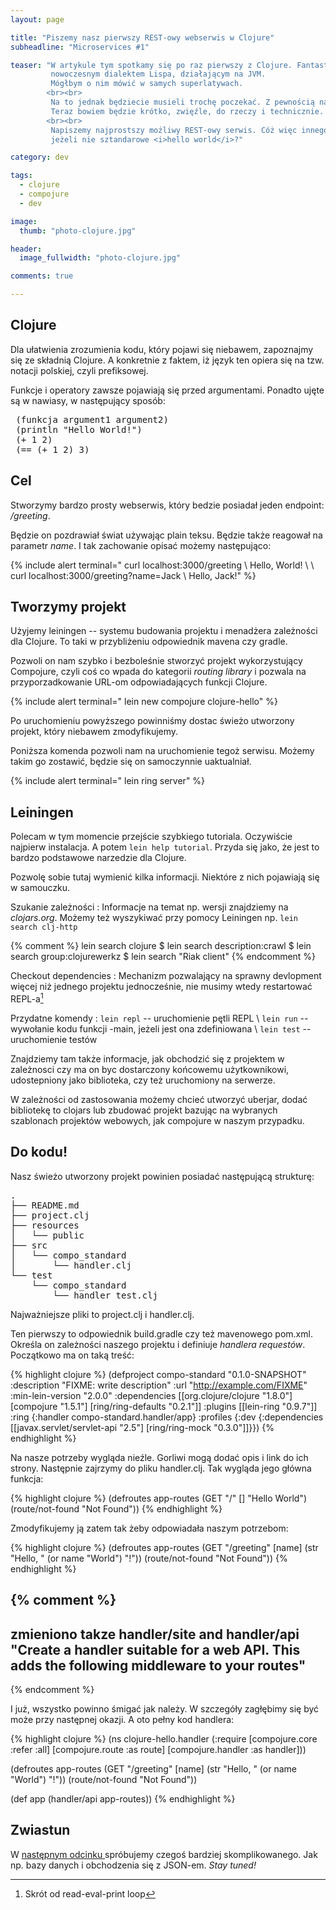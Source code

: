 ```yaml
---
layout: page

title: "Piszemy nasz pierwszy REST-owy webserwis w Clojure"
subheadline: "Microservices #1"

teaser: "W artykule tym spotkamy się po raz pierwszy z Clojure. Fantastycznym
         nowoczesnym dialektem Lispa, działającym na JVM.
         Mógłbym o nim mówić w samych superlatywach.
        <br><br>
         Na to jednak będziecie musieli trochę poczekać. Z pewnością nastąpi to w jednym z najbliższych postów.
         Teraz bowiem będzie krótko, zwięźle, do rzeczy i technicznie.
        <br><br>
         Napiszemy najprostszy możliwy REST-owy serwis. Cóż więc innego mielibyśmy napisać,
         jeżeli nie sztandarowe <i>hello world</i>?"

category: dev

tags:
  - clojure
  - compojure
  - dev

image:
  thumb: "photo-clojure.jpg"

header:
  image_fullwidth: "photo-clojure.jpg"

comments: true

---
```


## Clojure

Dla ułatwienia zrozumienia kodu, który pojawi się niebawem, zapoznajmy się ze składnią Clojure.
 A konkretnie z faktem, iż język ten opiera się na tzw. notacji polskiej, czyli prefiksowej.

 Funkcje i operatory zawsze pojawiają się przed argumentami. Ponadto ujęte są w nawiasy,
 w następujący sposób:

 <pre>
 (funkcja argument1 argument2)
 (println "Hello World!")
 (+ 1 2)
 (== (+ 1 2) 3)</pre>

## Cel

Stworzymy bardzo prosty webserwis, który bedzie posiadał jeden endpoint: */greeting*.

Będzie on pozdrawiał świat używając plain teksu. Będzie także reagował na parametr *name*.
I tak zachowanie opisać możemy następująco:

{% include alert terminal="
curl localhost:3000/greeting \\
Hello, World! \\
\\
curl localhost:3000/greeting?name=Jack \\
Hello, Jack!"
%}


## Tworzymy projekt

Użyjemy leiningen -- systemu budowania projektu i menadżera zależności dla Clojure.
To taki w przybliżeniu odpowiednik mavena czy gradle.

Pozwoli on nam szybko i bezboleśnie stworzyć projekt wykorzystujący Compojure,
czyli coś co wpada do kategorii *routing library* i
pozwala na przyporzadkowanie URL-om odpowiadających funkcji Clojure.

{% include alert terminal="
lein new compojure clojure-hello"
%}

Po uruchomieniu powyższego powinniśmy dostac świeżo utworzony projekt, który niebawem zmodyfikujemy.

Poniższa komenda pozwoli nam na uruchomienie tegoż serwisu.
Możemy takim go zostawić, będzie się on samoczynnie uaktualniał.

{% include alert terminal="
lein ring server"
%}


## Leiningen

Polecam w tym momencie przejście szybkiego tutoriala. Oczywiście najpierw instalacja.
A potem `lein help tutorial`. Przyda się jako, że jest to bardzo podstawowe narzedzie dla Clojure.

Pozwolę sobie tutaj wymienić kilka informacji. Niektóre z nich pojawiają się w samouczku.

Szukanie zależności
: Informacje na temat np. wersji znajdziemy na  *clojars.org*. Możemy
też wyszykiwać przy pomocy Leiningen np. `lein search clj-http`

{% comment %}
lein search clojure
    $ lein search description:crawl
    $ lein search group:clojurewerkz
    $ lein search \"Riak client\"
    {% endcomment %}

Checkout dependencies
: Mechanizm pozwalający na sprawny devlopment więcej niż jednego projektu jednocześnie,
nie musimy wtedy restartować REPL-a[^repl]

Przydatne komendy
: `lein repl` -- uruchomienie pętli REPL \\
`lein run` -- wywołanie kodu funkcji -main, jeżeli jest ona zdefiniowana \\
`lein test` -- uruchomienie testów


Znajdziemy tam także informacje, jak obchodzić się z projektem
w zależnosci czy ma on byc dostarczony końcowemu użytkownikowi,
udostepniony jako biblioteka, czy też uruchomiony na serwerze.

W zależności od zastosowania możemy chcieć utworzyć uberjar,
dodać bibliotekę to clojars lub zbudować projekt
bazując na wybranych szablonach projektów webowych,
jak compojure w naszym przypadku.

## Do kodu!

Nasz świeżo utworzony projekt powinien posiadać następującą strukturę:

<pre>
.
├── README.md
├── project.clj
├── resources
│   └── public
├── src
│   └── compo_standard
│       └── handler.clj
└── test
    └── compo_standard
        └── handler_test.clj
</pre>

Najważniejsze pliki to project.clj i handler.clj.

Ten pierwszy to odpowiednik build.gradle czy też mavenowego pom.xml.
Określa on zależności naszego projektu i definiuje *handlera requestów*.
Początkowo ma on taką treść:

{% highlight clojure %}
(defproject compo-standard "0.1.0-SNAPSHOT"
  :description "FIXME: write description"
  :url "http://example.com/FIXME"
  :min-lein-version "2.0.0"
  :dependencies [[org.clojure/clojure "1.8.0"]
                 [compojure "1.5.1"]
                 [ring/ring-defaults "0.2.1"]]
  :plugins [[lein-ring "0.9.7"]]
  :ring {:handler compo-standard.handler/app}
  :profiles
  {:dev {:dependencies [[javax.servlet/servlet-api "2.5"]
                        [ring/ring-mock "0.3.0"]]}})
{% endhighlight %}

Na nasze potrzeby wygląda nieźle. Gorliwi mogą dodać opis i link do ich strony.
Następnie zajrzymy do pliku handler.clj. Tak wygląda jego główna funkcja:

{% highlight clojure %}
(defroutes app-routes
  (GET "/" [] "Hello World")
  (route/not-found "Not Found"))
{% endhighlight %}

Zmodyfikujemy ją zatem tak żeby odpowiadała naszym potrzebom:

{% highlight clojure %}
(defroutes app-routes
           (GET "/greeting" [name] (str "Hello, " (or name "World") "!"))
           (route/not-found "Not Found"))
{% endhighlight %}


{% comment %}
---

zmieniono takze handler/site and handler/api
"Create a handler suitable for a web API. This adds the following
  middleware to your routes"
----

{% endcomment %}

I już, wszystko powinno śmigać jak należy. W szczegóły zagłębimy się być może przy następnej okazji.
A oto pełny kod handlera:

{% highlight clojure %}
(ns clojure-hello.handler
  (:require [compojure.core :refer :all]
            [compojure.route :as route]
            [compojure.handler :as handler]))

(defroutes app-routes
           (GET "/greeting" [name] (str "Hello, " (or name "World") "!"))
           (route/not-found "Not Found"))

(def app
  (handler/api app-routes))
{% endhighlight %}

## Zwiastun

W <a href='/clojure-restful-crud-service'>następnym odcinku </a>spróbujemy czegoś bardziej skomplikowanego.
Jak np. bazy danych i obchodzenia się z JSON-em. *Stay tuned!*


[^repl]: Skrót od read-eval-print loop